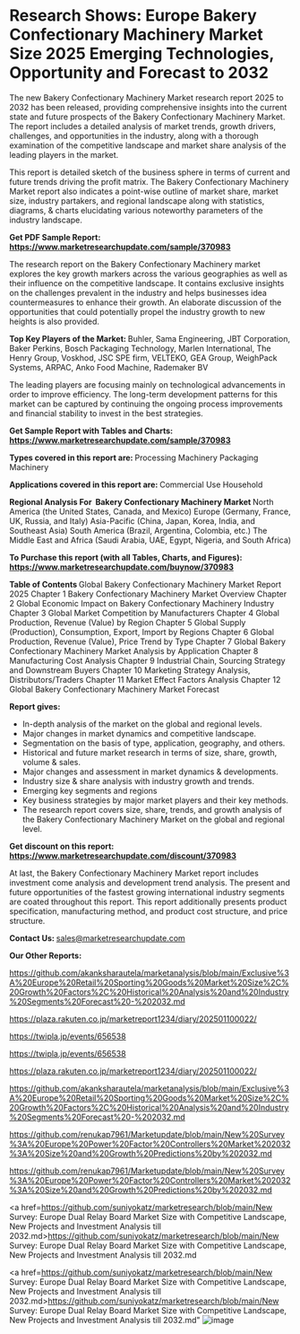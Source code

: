# Research Shows: Europe Bakery Confectionary Machinery Market Size 2025 Emerging Technologies, Opportunity and Forecast to 2032

The new Bakery Confectionary Machinery Market research report 2025 to 2032 has been released, providing comprehensive insights into the current state and future prospects of the Bakery Confectionary Machinery Market. The report includes a detailed analysis of market trends, growth drivers, challenges, and opportunities in the industry, along with a thorough examination of the competitive landscape and market share analysis of the leading players in the market.

This report is detailed sketch of the business sphere in terms of current and future trends driving the profit matrix. The Bakery Confectionary Machinery Market report also indicates a point-wise outline of market share, market size, industry partakers, and regional landscape along with statistics, diagrams, &amp; charts elucidating various noteworthy parameters of the industry landscape.

<strong><b>Get PDF Sample Report: <a href=https://www.marketresearchupdate.com/sample/370983>https://www.marketresearchupdate.com/sample/370983</a></b></strong>

The research report on the Bakery Confectionary Machinery market explores the key growth markers across the various geographies as well as their influence on the competitive landscape. It contains exclusive insights on the challenges prevalent in the industry and helps businesses idea countermeasures to enhance their growth. An elaborate discussion of the opportunities that could potentially propel the industry growth to new heights is also provided.

<strong><b>Top Key Players of the Market:
</b></strong>Buhler, Sama Engineering, JBT Corporation, Baker Perkins, Bosch Packaging Technology, Marlen International, The Henry Group, Voskhod, JSC SPE firm, VELTEKO, GEA Group, WeighPack Systems, ARPAC, Anko Food Machine, Rademaker BV<strong><b>
</b></strong>

The leading players are focusing mainly on technological advancements in order to improve efficiency. The long-term development patterns for this market can be captured by continuing the ongoing process improvements and financial stability to invest in the best strategies.

<strong><b>Get Sample Report with Tables and Charts: <a href=https://www.marketresearchupdate.com/sample/370983>https://www.marketresearchupdate.com/sample/370983</a></b></strong>

<strong><b>Types covered in this report are:
</b></strong>Processing Machinery
Packaging Machinery<strong><b>
</b></strong>

<strong><b>Applications covered in this report are:
</b></strong>Commercial Use
Household<strong><b>
</b></strong>

<strong><b>Regional Analysis For  Bakery Confectionary Machinery Market</b></strong><strong><b>
</b></strong>North America (the United States, Canada, and Mexico)
Europe (Germany, France, UK, Russia, and Italy)
Asia-Pacific (China, Japan, Korea, India, and Southeast Asia)
South America (Brazil, Argentina, Colombia, etc.)
The Middle East and Africa (Saudi Arabia, UAE, Egypt, Nigeria, and South Africa)

<strong><b>To Purchase this report (with all Tables, Charts, and Figures): <a href=https://www.marketresearchupdate.com/buynow/370983>https://www.marketresearchupdate.com/buynow/370983</a></b></strong>

<strong><b>Table of Contents</b></strong><strong><b>
</b></strong>Global Bakery Confectionary Machinery Market Report 2025
Chapter 1 Bakery Confectionary Machinery Market Overview
Chapter 2 Global Economic Impact on Bakery Confectionary Machinery Industry
Chapter 3 Global Market Competition by Manufacturers
Chapter 4 Global Production, Revenue (Value) by Region
Chapter 5 Global Supply (Production), Consumption, Export, Import by Regions
Chapter 6 Global Production, Revenue (Value), Price Trend by Type
Chapter 7 Global Bakery Confectionary Machinery Market Analysis by Application
Chapter 8 Manufacturing Cost Analysis
Chapter 9 Industrial Chain, Sourcing Strategy and Downstream Buyers
Chapter 10 Marketing Strategy Analysis, Distributors/Traders
Chapter 11 Market Effect Factors Analysis
Chapter 12 Global Bakery Confectionary Machinery Market Forecast

<strong><b>Report gives:</b></strong>

- In-depth analysis of the market on the global and regional levels.
- Major changes in market dynamics and competitive landscape.
- Segmentation on the basis of type, application, geography, and others.
- Historical and future market research in terms of size, share, growth, volume &amp; sales.
- Major changes and assessment in market dynamics &amp; developments.
- Industry size &amp; share analysis with industry growth and trends.
- Emerging key segments and regions
- Key business strategies by major market players and their key methods.
- The research report covers size, share, trends, and growth analysis of the Bakery Confectionary Machinery Market on the global and regional level.

<strong><b>Get discount on this report: <a href=https://www.marketresearchupdate.com/discount/370983>https://www.marketresearchupdate.com/discount/370983</a></b></strong>

At last, the Bakery Confectionary Machinery Market report includes investment come analysis and development trend analysis. The present and future opportunities of the fastest growing international industry segments are coated throughout this report. This report additionally presents product specification, manufacturing method, and product cost structure, and price structure.

<strong><b>Contact Us:
</b></strong>sales@marketresearchupdate.com

<strong>Our Other Reports:</strong>

<a href=https://github.com/akanksharautela/marketanalysis/blob/main/Exclusive%3A%20Europe%20Retail%20Sporting%20Goods%20Market%20Size%2C%20Growth%20Factors%2C%20Historical%20Analysis%20and%20Industry%20Segments%20Forecast%20-%202032.md>https://github.com/akanksharautela/marketanalysis/blob/main/Exclusive%3A%20Europe%20Retail%20Sporting%20Goods%20Market%20Size%2C%20Growth%20Factors%2C%20Historical%20Analysis%20and%20Industry%20Segments%20Forecast%20-%202032.md</a>

<a href=https://plaza.rakuten.co.jp/marketreport1234/diary/202501100022/>https://plaza.rakuten.co.jp/marketreport1234/diary/202501100022/</a>

<a href=https://twipla.jp/events/656538>https://twipla.jp/events/656538</a>

<a href=https://twipla.jp/events/656538>https://twipla.jp/events/656538</a>

<a href=https://plaza.rakuten.co.jp/marketreport1234/diary/202501100022/>https://plaza.rakuten.co.jp/marketreport1234/diary/202501100022/</a>

<a href=https://github.com/akanksharautela/marketanalysis/blob/main/Exclusive%3A%20Europe%20Retail%20Sporting%20Goods%20Market%20Size%2C%20Growth%20Factors%2C%20Historical%20Analysis%20and%20Industry%20Segments%20Forecast%20-%202032.md>https://github.com/akanksharautela/marketanalysis/blob/main/Exclusive%3A%20Europe%20Retail%20Sporting%20Goods%20Market%20Size%2C%20Growth%20Factors%2C%20Historical%20Analysis%20and%20Industry%20Segments%20Forecast%20-%202032.md</a>

<a href=https://github.com/renukap7961/Marketupdate/blob/main/New%20Survey%3A%20Europe%20Power%20Factor%20Controllers%20Market%202032%3A%20Size%20and%20Growth%20Predictions%20by%202032.md>https://github.com/renukap7961/Marketupdate/blob/main/New%20Survey%3A%20Europe%20Power%20Factor%20Controllers%20Market%202032%3A%20Size%20and%20Growth%20Predictions%20by%202032.md</a>

<a href=https://github.com/renukap7961/Marketupdate/blob/main/New%20Survey%3A%20Europe%20Power%20Factor%20Controllers%20Market%202032%3A%20Size%20and%20Growth%20Predictions%20by%202032.md>https://github.com/renukap7961/Marketupdate/blob/main/New%20Survey%3A%20Europe%20Power%20Factor%20Controllers%20Market%202032%3A%20Size%20and%20Growth%20Predictions%20by%202032.md</a>

<a href=https://github.com/suniyokatz/marketresearch/blob/main/New Survey: Europe Dual Relay Board Market Size with Competitive Landscape, New Projects and Investment Analysis till 2032.md>https://github.com/suniyokatz/marketresearch/blob/main/New Survey: Europe Dual Relay Board Market Size with Competitive Landscape, New Projects and Investment Analysis till 2032.md</a>

<a href=https://github.com/suniyokatz/marketresearch/blob/main/New Survey: Europe Dual Relay Board Market Size with Competitive Landscape, New Projects and Investment Analysis till 2032.md>https://github.com/suniyokatz/marketresearch/blob/main/New Survey: Europe Dual Relay Board Market Size with Competitive Landscape, New Projects and Investment Analysis till 2032.md</a>"
![image](https://github.com/user-attachments/assets/84833b6e-5bb7-4ec2-8c89-cb484807f036)
